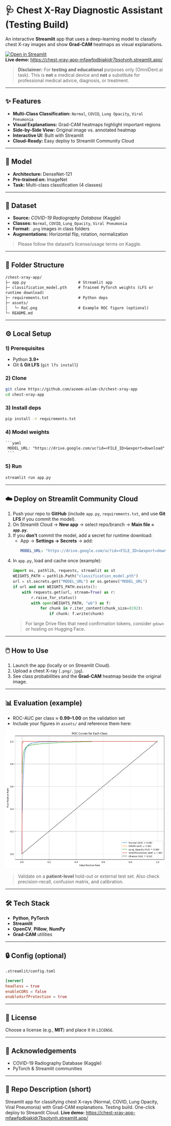 # 🩺 Chest X-Ray Diagnostic Assistant (Testing Build)

An interactive **Streamlit** app that uses a deep-learning model to classify chest X-ray images and show **Grad-CAM** heatmaps as visual explanations.

[![Open in Streamlit](https://static.streamlit.io/badges/streamlit_badge_black_white.svg)](https://chest-xray-app-mfawfpdbjakjdr7bsotynh.streamlit.app/)  
**Live demo:** https://chest-xray-app-mfawfpdbjakjdr7bsotynh.streamlit.app/

> **Disclaimer:** For **testing and educational** purposes only (OmniDent.ai task). This is **not** a medical device and **not** a substitute for professional medical advice, diagnosis, or treatment.

---

## ✨ Features
- **Multi-Class Classification:** `Normal`, `COVID`, `Lung Opacity`, `Viral Pneumonia`
- **Visual Explanations:** Grad-CAM heatmaps highlight important regions
- **Side-by-Side View:** Original image vs. annotated heatmap
- **Interactive UI:** Built with Streamlit
- **Cloud-Ready:** Easy deploy to Streamlit Community Cloud

---

## 🧠 Model
- **Architecture:** DenseNet-121  
- **Pre-trained on:** ImageNet  
- **Task:** Multi-class classification (4 classes)

---

## 🏥 Dataset
- **Source:** *COVID-19 Radiography Database* (Kaggle)  
- **Classes:** `Normal`, `COVID`, `Lung_Opacity`, `Viral Pneumonia`  
- **Format:** `.png` images in class folders  
- **Augmentations:** Horizontal flip, rotation, normalization

> Please follow the dataset’s license/usage terms on Kaggle.

---

## 📂 Folder Structure
```
/chest-xray-app/
├─ app.py                       # Streamlit app
├─ classification_model.pth     # Trained PyTorch weights (LFS or runtime download)
├─ requirements.txt             # Python deps
├─ assets/
│   └─ RoC.png                  # Example ROC figure (optional)
└─ README.md
```

---

## ⚙️ Local Setup

### 1) Prerequisites
- Python **3.9+**
- Git & **Git LFS** (`git lfs install`)

### 2) Clone
```bash
git clone https://github.com/azeem-aslam-ch/chest-xray-app
cd chest-xray-app
```

### 3) Install deps
```bash
pip install -r requirements.txt
```

### 4) Model weights
    ```yaml
     MODEL_URL: "https://drive.google.com/uc?id=<FILE_ID>&export=download"
     ```

### 5) Run
```bash
streamlit run app.py
```

---

## ☁️ Deploy on Streamlit Community Cloud

1. Push your repo to **GitHub** (include `app.py`, `requirements.txt`, and use **Git LFS** if you commit the model).
2. On Streamlit Cloud → **New app** → select repo/branch → **Main file = `app.py`**.
3. If you **don’t** commit the model, add a secret for runtime download:
   - App → **Settings → Secrets** → add:
     ```yaml
     MODEL_URL: "https://drive.google.com/uc?id=<FILE_ID>&export=download"
     ```
4. In `app.py`, load and cache once (example):
   ```python
   import os, pathlib, requests, streamlit as st
   WEIGHTS_PATH = pathlib.Path("classification_model.pth")
   url = st.secrets.get("MODEL_URL") or os.getenv("MODEL_URL")
   if url and not WEIGHTS_PATH.exists():
       with requests.get(url, stream=True) as r:
           r.raise_for_status()
           with open(WEIGHTS_PATH, "wb") as f:
               for chunk in r.iter_content(chunk_size=8192):
                   if chunk: f.write(chunk)
   ```
   > For large Drive files that need confirmation tokens, consider `gdown` or hosting on Hugging Face.

---

## 🖱️ How to Use
1. Launch the app (locally or on Streamlit Cloud).  
2. Upload a chest X-ray (`.png/.jpg`).  
3. See class probabilities and the **Grad-CAM** heatmap beside the original image.

---

## 📊 Evaluation (example)
- ROC-AUC per class ≈ **0.99–1.00** on the validation set  
- Include your figures in `assets/` and reference them here:

<p align="center">
  <a href="RoC.png">
    <img src="RoC.png" width="600" alt="ROC curve">
  </a>
</p>

> Validate on a **patient-level** hold-out or external test set. Also check precision-recall, confusion matrix, and calibration.

---

## 🛠️ Tech Stack
- **Python**, **PyTorch**
- **Streamlit**
- **OpenCV**, **Pillow**, **NumPy**
- **Grad-CAM** utilities

---

## 🔒 Config (optional)
`.streamlit/config.toml`
```toml
[server]
headless = true
enableCORS = false
enableXsrfProtection = true
```
---

## 📜 License
Choose a license (e.g., **MIT**) and place it in `LICENSE`.

---

## 🙏 Acknowledgements
- COVID-19 Radiography Database (Kaggle)
- PyTorch & Streamlit communities

---

## 📣 Repo Description (short)
Streamlit app for classifying chest X-rays (Normal, COVID, Lung Opacity, Viral Pneumonia) with Grad-CAM explanations. Testing build. One-click deploy to Streamlit Cloud. **Live demo:** https://chest-xray-app-mfawfpdbjakjdr7bsotynh.streamlit.app/
